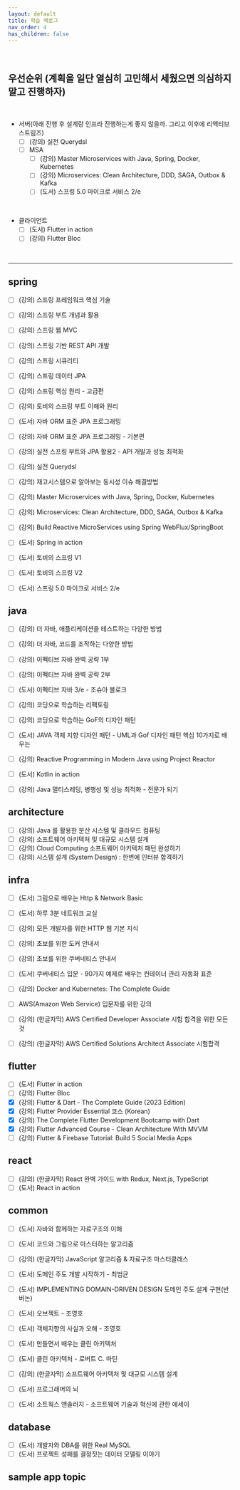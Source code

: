 ```yaml
---
layout: default
title: 학습 백로그
nav_order: 4
has_children: false
---
```


<br>

## 우선순위 (계획을 일단 열심히 고민해서 세웠으면 의심하지 말고 진행하자)

<br>

- 서버(아래 진행 후 설계랑 인프라 진행하는게 좋지 않을까. 그리고 이후에 리액티브 스트림즈)
  - [ ] (강의) 실전 Querydsl
  - [ ] MSA
    - [ ] (강의) Master Microservices with Java, Spring, Docker, Kubernetes
    - [ ] (강의) Microservices: Clean Architecture, DDD, SAGA, Outbox & Kafka
    - [ ] (도서) 스프링 5.0 마이크로 서비스 2/e

<br>

- 클라이언트
  - [ ] (도서) Flutter in action
  - [ ] (강의) Flutter Bloc

<br>

<hr>

## spring
- [ ] (강의) 스프링 프레임워크 핵심 기술
- [ ] (강의) 스프링 부트 개념과 활용
- [ ] (강의) 스프링 웹 MVC
- [ ] (강의) 스프링 기반 REST API 개발
- [ ] (강의) 스프링 시큐리티
- [ ] (강의) 스프링 데이터 JPA
  
- [ ] (강의) 스프링 핵심 원리 - 고급편
- [ ] (강의) 토비의 스프링 부트 이해와 원리
- [ ] (도서) 자바 ORM 표준 JPA 프로그래밍
- [ ] (강의) 자바 ORM 표준 JPA 프로그래밍 - 기본편
- [ ] (강의) 실전 스프링 부트와 JPA 활용2 - API 개발과 성능 최적화
- [ ] (강의) 실전 Querydsl
- [ ] (강의) 재고시스템으로 알아보는 동시성 이슈 해결방법

- [ ] (강의) Master Microservices with Java, Spring, Docker, Kubernetes
- [ ] (강의) Microservices: Clean Architecture, DDD, SAGA, Outbox & Kafka
- [ ] (강의) Build Reactive MicroServices using Spring WebFlux/SpringBoot

- [ ] (도서) Spring in action
- [ ] (도서) 토비의 스프링 V1
- [ ] (도서) 토비의 스프링 V2
- [ ] (도서) 스프링 5.0 마이크로 서비스 2/e

## java
- [ ] (강의) 더 자바, 애플리케이션을 테스트하는 다양한 방법
- [ ] (강의) 더 자바, 코드를 조작하는 다양한 방법
  
- [ ] (강의) 이펙티브 자바 완벽 공략 1부
- [ ] (강의) 이펙티브 자바 완벽 공략 2부
- [ ] (도서) 이펙티브 자바 3/e - 조슈아 블로크
  
- [ ] (강의) 코딩으로 학습하는 리팩토링
- [ ] (강의) 코딩으로 학습하는 GoF의 디자인 패턴
- [ ] (도서) JAVA 객체 지향 디자인 패턴 - UML과 Gof 디자인 패턴 핵심 10가지로 배우는
  
- [ ] (강의) Reactive Programming in Modern Java using Project Reactor
- [ ] (도서) Kotlin in action
- [ ] (강의) Java 멀티스레딩, 병행성 및 성능 최적화 - 전문가 되기 

## architecture
- [ ] (강의) Java 를 활용한 분산 시스템 및 클라우드 컴퓨팅
- [ ] (강의) 소프트웨어 아키텍처 및 대규모 시스템 설계
- [ ] (강의) Cloud Computing 소프트웨어 아키텍처 패턴 완성하기
- [ ] (강의) 시스템 설계 (System Design) : 한번에 인터뷰 합격하기

## infra
- [ ] (도서) 그림으로 배우는 Http & Network Basic
- [ ] (도서) 하루 3분 네트워크 교실
- [ ] (강의) 모든 개발자를 위한 HTTP 웹 기본 지식
  
- [ ] (강의) 초보를 위한 도커 안내서
- [ ] (강의) 초보를 위한 쿠버네티스 안내서
- [ ] (도서) 쿠버네티스 입문 - 90가지 예제로 배우는 컨테이너 관리 자동화 표준
- [ ] (강의) Docker and Kubernetes: The Complete Guide
  
- [ ] AWS(Amazon Web Service) 입문자를 위한 강의
- [ ] (강의) (한글자막) AWS Certified Developer Associate 시험 합격을 위한 모든 것
- [ ] (강의) (한글자막) AWS Certified Solutions Architect Associate 시험합격

## flutter
- [ ] (도서) Flutter in action
- [ ] (강의) Flutter Bloc
- [x] (강의) Flutter & Dart - The Complete Guide (2023 Edition)
- [x] (강의) Flutter Provider Essential 코스 (Korean)
- [x] (강의) The Complete Flutter Development Bootcamp with Dart
- [x] (강의) Flutter Advanced Course - Clean Architecture With MVVM
- [ ] (강의) Flutter & Firebase Tutorial: Build 5 Social Media Apps

## react
- [ ] (강의) (한글자막) React 완벽 가이드 with Redux, Next.js, TypeScript
- [ ] (도서) React in action

## common
- [ ] (도서) 자바와 함께하는 자료구조의 이해
- [ ] (도서) 코드와 그림으로 마스터하는 알고리즘
- [ ] (강의) (한글자막) JavaScript 알고리즘 & 자료구조 마스터클래스

- [ ] (도서) 도메인 주도 개발 시작하기 - 최범균
- [ ] (도서) IMPLEMENTING DOMAIN-DRIVEN DESIGN 도메인 주도 설계 구현(반 버논)

- [ ] (도서) 오브젝트 - 조영호
- [ ] (도서) 객체지향의 사실과 오해 - 조영호

- [ ] (도서) 만들면서 배우는 클린 아키텍처
- [ ] (도서) 클린 아키텍처 - 로버트 C. 마틴
- [ ] (강의) (한글자막) 소프트웨어 아키텍처 및 대규모 시스템 설계

- [ ] (도서) 프로그래머의 뇌
- [ ] (도서) 소트웍스 앤솔러지 - 소프트웨어 기술과 혁신에 관한 에세이

## database
- [ ] (도서) 개발자와 DBA를 위한 Real MySQL
- [ ] (도서) 프로젝트 성패를 결정짓는 데이터 모델링 이야기

## sample app topic
